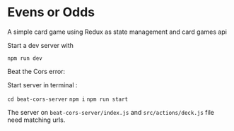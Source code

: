 # Evens or Odds 

A simple card game using Redux as state management and card games api

Start a dev server with 

```npm run dev```

Beat the Cors error:

Start server in terminal :

```cd beat-cors-server```
```npm i```
```npm run start```


The server on ```beat-cors-server/index.js``` and ```src/actions/deck.js``` file need matching urls.
